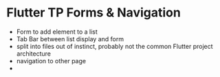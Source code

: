 # Flutter TP Forms & Navigation

- Form to add element to a list
- Tab Bar between list display and form
- split into files out of instinct, probably not the common Flutter project architecture
- navigation to other page
- 
